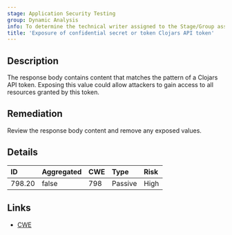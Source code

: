 ```yaml
---
stage: Application Security Testing
group: Dynamic Analysis
info: To determine the technical writer assigned to the Stage/Group associated with this page, see https://handbook.gitlab.com/handbook/product/ux/technical-writing/#assignments
title: 'Exposure of confidential secret or token Clojars API token'
---
```


## Description

The response body contains content that matches the pattern of a Clojars API token.
Exposing this value could allow attackers to gain access to all resources granted by this token.

## Remediation

Review the response body content and remove any exposed values.

## Details

| ID | Aggregated | CWE | Type | Risk |
|:---|:-----------|:----|:-----|:-----|
| 798.20 | false | 798 | Passive | High |

## Links

- [CWE](https://cwe.mitre.org/data/definitions/798.html)
